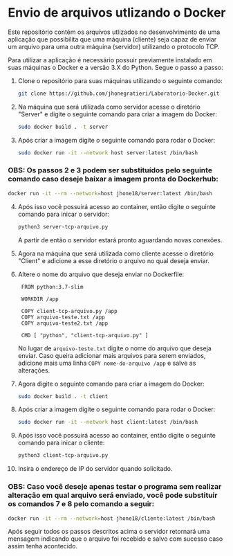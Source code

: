 # Envio de arquivos utlizando o Docker
Este repositório contém os arquivos utlizados no desenvolvimento de uma aplicação que possibilita que uma máquina (cliente) seja capaz de enviar um arquivo para uma outra máquina (servidor) utilizando o protocolo TCP.  

Para utilizar a aplicação é necessário possuir previamente instalado em suas máquinas o Docker e a versão 3.X do Python. Segue o passo a passo:

1. Clone o repositório para suas máquinas utilizando o seguinte comando:
   ```bash
   git clone https://github.com/jhonegratieri/Laboratorio-Docker.git
   ```
2. Na máquina que será utilizada como servidor acesse o diretório "Server" e digite o seguinte comando para criar a imagem do Docker:
   ```bash
   sudo docker build . -t server
   ```
3. Após criar a imagem digite o seguinte comando para rodar o Docker:
   ```bash
   sudo docker run -it --network host server:latest /bin/bash
   ```
### OBS: Os passos 2 e 3 podem ser substituídos pelo seguinte comando caso deseje baixar a imagem pronta do Dockerhub:
   ```bash
   docker run -it --rm --network=host jhone18/server:latest /bin/bash
   ```
4. Após isso você possuirá acesso ao container, então digite o seguinte comando para inicar o servidor:
   ```bash
   python3 server-tcp-arquivo.py
   ```
   A partir de então o servidor estará pronto aguardando novas conexões.
   
5. Agora na máquina que será utilizada como cliente acesse o diretório "Client" e adicione a esse diretório o arquivo no qual deseja enviar.

6. Altere o nome do arquivo que deseja enviar no Dockerfile:
   ```Docker
    FROM python:3.7-slim

    WORKDIR /app

    COPY client-tcp-arquivo.py /app
    COPY arquivo-teste.txt /app
    COPY arquivo-teste2.txt /app

    CMD [ "python", "client-tcp-arquivo.py" ]
   ```
   No lugar de ```arquivo-teste.txt``` digite o nome do arquivo que deseja enviar. Caso queira adicionar mais arquivos para serem enviados, adicione mais uma linha ```COPY nome-do-arquivo /app``` e salve as alterações.
   
7. Agora digite o seguinte comando para criar a imagem do Docker:
   ```bash
   sudo docker build . -t client
   ```
8. Após criar a imagem digite o seguinte comando para rodar o Docker:
   ```bash
   sudo docker run -it --network host client:latest /bin/bash
   ```
9. Após isso você possuirá acesso ao container, então digite o seguinte comando para inicar o cliente:
   ```bash
   python3 client-tcp-arquivo.py
   ```
10. Insira o endereço de IP do servidor quando solicitado.
    
### OBS: Caso você deseje apenas testar o programa sem realizar alteração em qual arquivo será enviado, você pode substituir os comandos 7 e 8 pelo comando a seguir:
   ```bash
   docker run -it --rm --network=host jhone18/cliente:latest /bin/bash
   ```

Após seguir todos os passos descritos acima o servidor retornará uma mensagem indicando que o arquivo foi recebido e salvo com sucesso caso assim tenha acontecido.
   
